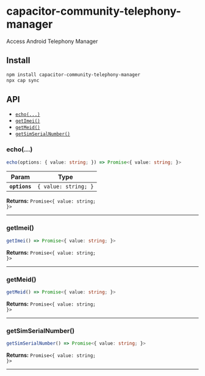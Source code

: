 # capacitor-community-telephony-manager

Access Android Telephony Manager

## Install

```bash
npm install capacitor-community-telephony-manager
npx cap sync
```

## API

<docgen-index>

* [`echo(...)`](#echo)
* [`getImei()`](#getimei)
* [`getMeid()`](#getmeid)
* [`getSimSerialNumber()`](#getsimserialnumber)

</docgen-index>

<docgen-api>
<!--Update the source file JSDoc comments and rerun docgen to update the docs below-->

### echo(...)

```typescript
echo(options: { value: string; }) => Promise<{ value: string; }>
```

| Param         | Type                            |
| ------------- | ------------------------------- |
| **`options`** | <code>{ value: string; }</code> |

**Returns:** <code>Promise&lt;{ value: string; }&gt;</code>

--------------------


### getImei()

```typescript
getImei() => Promise<{ value: string; }>
```

**Returns:** <code>Promise&lt;{ value: string; }&gt;</code>

--------------------


### getMeid()

```typescript
getMeid() => Promise<{ value: string; }>
```

**Returns:** <code>Promise&lt;{ value: string; }&gt;</code>

--------------------


### getSimSerialNumber()

```typescript
getSimSerialNumber() => Promise<{ value: string; }>
```

**Returns:** <code>Promise&lt;{ value: string; }&gt;</code>

--------------------

</docgen-api>
